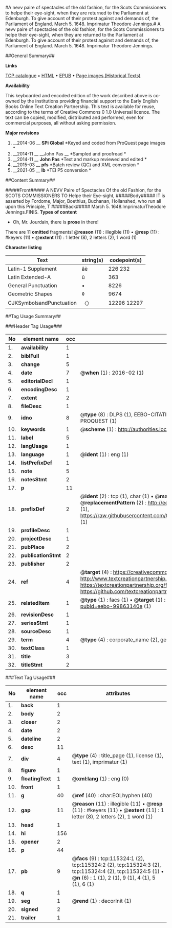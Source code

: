 #A nevv paire of spectacles of the old fashion, for the Scots Commissioners to helpe their eye-sight, when they are returned to the Parliament at Edenburgh. To give account of their protest against and demands of, the Parliament of England. March 5. 1648. Imprimatur Theodore Jennings.#
A nevv paire of spectacles of the old fashion, for the Scots Commissioners to helpe their eye-sight, when they are returned to the Parliament at Edenburgh. To give account of their protest against and demands of, the Parliament of England. March 5. 1648. Imprimatur Theodore Jennings.

##General Summary##

**Links**

[TCP catalogue](http://www.ota.ox.ac.uk/tcp/)  • 
[HTML](http://tei.it.ox.ac.uk/tcp/Texts-HTML/free/A90/A90001.html)  • 
[EPUB](http://tei.it.ox.ac.uk/tcp/Texts-EPUB/free/A90/A90001.epub) • 
[Page images (Historical Texts)](https://historicaltexts.jisc.ac.uk/eebo-99863140e)

**Availability**

This keyboarded and encoded edition of the work described above is co-owned by the
    institutions providing financial support to the Early English Books Online Text Creation
    Partnership. This text is available for reuse, according to the terms of  Creative Commons 0 1.0 Universal
    licence. The text can be copied, modified, distributed and performed, even for commercial
    purposes, all without asking permission.

**Major revisions**

1. __2014-06 __ __SPi Global__ *Keyed and coded from ProQuest page images *
1. __2014-11 __ __John Pas __ *Sampled and proofread *
1. __2014-11 __ __John Pas__ *Text and markup reviewed and edited *
1. __2015-03 __ __pfs__ *Batch review (QC) and XML conversion *
1. __2021-05 __ __lb__ *TEI P5 conversion *

##Content Summary##

#####Front#####
A NEVV Paire of Spectacles Of the old Fashion, for the SCOTS COMMISSIONERS TO Helpe their Eye-sight,
#####Body#####
IT is asserted by Fordome, Major, Boethius, Buchanan, Hollanshed, who run all upon this Principle, T
#####Back#####
March 5. 1648.ImprimaturTheodore Jennings.FINIS.
**Types of content**

  * Oh, Mr. Jourdain, there is **prose** in there!

There are 11 **omitted** fragments! 
 @__reason__ (11) : illegible (11)  •  @__resp__ (11) : #keyers (11)  •  @__extent__ (11) : 1 letter (8), 2 letters (2), 1 word (1)

**Character listing**


|Text|string(s)|codepoint(s)|
|---|---|---|
|Latin-1 Supplement|âè|226 232|
|Latin Extended-A|ū|363|
|General Punctuation|•|8226|
|Geometric Shapes|◊|9674|
|CJKSymbolsandPunctuation|〈〉|12296 12297|

##Tag Usage Summary##

###Header Tag Usage###

|No|element name|occ|attributes|
|---|---|---|---|
|1.|__availability__|1||
|2.|__biblFull__|1||
|3.|__change__|5||
|4.|__date__|7| @__when__ (1) : 2016-02 (1)|
|5.|__editorialDecl__|1||
|6.|__encodingDesc__|1||
|7.|__extent__|2||
|8.|__fileDesc__|1||
|9.|__idno__|8| @__type__ (8) : DLPS (1), EEBO-CITATION (1), VID (1), EEBO-PROQUEST (1), STC (3), PROQUEST (1)|
|10.|__keywords__|1| @__scheme__ (1) : http://authorities.loc.gov/ (1)|
|11.|__label__|5||
|12.|__langUsage__|1||
|13.|__language__|1| @__ident__ (1) : eng (1)|
|14.|__listPrefixDef__|1||
|15.|__note__|5||
|16.|__notesStmt__|2||
|17.|__p__|11||
|18.|__prefixDef__|2| @__ident__ (2) : tcp (1), char (1)  •  @__matchPattern__ (2) : ([0-9\-]+):([0-9IVX]+) (1), (.+) (1)  •  @__replacementPattern__ (2) : http://eebo.chadwyck.com/downloadtiff?vid=$1&page=$2 (1), https://raw.githubusercontent.com/textcreationpartnership/Texts/master/tcpchars.xml#$1 (1)|
|19.|__profileDesc__|1||
|20.|__projectDesc__|1||
|21.|__pubPlace__|2||
|22.|__publicationStmt__|2||
|23.|__publisher__|2||
|24.|__ref__|4| @__target__ (4) : https://creativecommons.org/publicdomain/zero/1.0/ (1), http://www.textcreationpartnership.org/docs/. (1), https://textcreationpartnership.org/faq/#faq05 (1), https://github.com/textcreationpartnership (1)|
|25.|__relatedItem__|1| @__type__ (1) : facs (1)  •  @__target__ (1) : https://data.historicaltexts.jisc.ac.uk/view?pubId=eebo-99863140e (1)|
|26.|__revisionDesc__|1||
|27.|__seriesStmt__|1||
|28.|__sourceDesc__|1||
|29.|__term__|4| @__type__ (4) : corporate_name (2), geographic_name (2)|
|30.|__textClass__|1||
|31.|__title__|3||
|32.|__titleStmt__|2||


###Text Tag Usage###

|No|element name|occ|attributes|
|---|---|---|---|
|1.|__back__|1||
|2.|__body__|2||
|3.|__closer__|2||
|4.|__date__|2||
|5.|__dateline__|2||
|6.|__desc__|11||
|7.|__div__|4| @__type__ (4) : title_page (1), license (1), text (1), imprimatur (1)|
|8.|__figure__|1||
|9.|__floatingText__|1| @__xml:lang__ (1) : eng (0)|
|10.|__front__|1||
|11.|__g__|40| @__ref__ (40) : char:EOLhyphen (40)|
|12.|__gap__|11| @__reason__ (11) : illegible (11)  •  @__resp__ (11) : #keyers (11)  •  @__extent__ (11) : 1 letter (8), 2 letters (2), 1 word (1)|
|13.|__head__|1||
|14.|__hi__|156||
|15.|__opener__|2||
|16.|__p__|44||
|17.|__pb__|9| @__facs__ (9) : tcp:115324:1 (2), tcp:115324:2 (2), tcp:115324:3 (2), tcp:115324:4 (2), tcp:115324:5 (1)  •  @__n__ (6) : 1 (1), 2 (1), 9 (1), 4 (1), 5 (1), 6 (1)|
|18.|__q__|1||
|19.|__seg__|1| @__rend__ (1) : decorInit (1)|
|20.|__signed__|2||
|21.|__trailer__|1||
